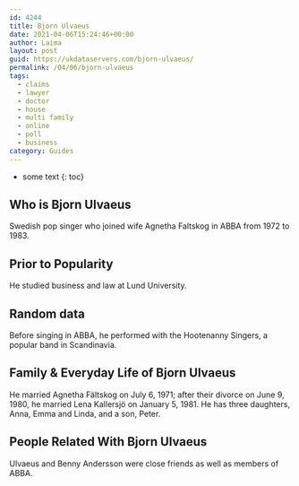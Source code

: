 ```yaml
---
id: 4244
title: Bjorn Ulvaeus
date: 2021-04-06T15:24:46+00:00
author: Laima
layout: post
guid: https://ukdataservers.com/bjorn-ulvaeus/
permalink: /04/06/bjorn-ulvaeus
tags:
  - claims
  - lawyer
  - doctor
  - house
  - multi family
  - online
  - poll
  - business
category: Guides
---
```


* some text
{: toc}


## Who is Bjorn Ulvaeus
                  
                  
                  
Swedish pop singer who joined wife Agnetha Faltskog in ABBA from 1972 to 1983.
                  
              
            
              
            
                
                
                
## Prior to Popularity
                  
                  
                  
He studied business and law at Lund University.
                  
              
            
              
            
                
                
                
## Random data
                  
                  
                  
Before singing in ABBA, he performed with the Hootenanny Singers, a popular band in Scandinavia.
                  
              
            
              
            
                
                
                
## Family & Everyday Life of Bjorn Ulvaeus
                  
                  
                  
He married Agnetha Fältskog on July 6, 1971; after their divorce on June 9, 1980, he married Lena Kallersjö on January 5, 1981. He has three daughters, Anna, Emma and Linda, and a son, Peter.
                  
              
            
              
            
                
                
                
## People Related With Bjorn Ulvaeus
                  
                  
                  
Ulvaeus and Benny Andersson were close friends as well as members of ABBA.
                  
              
            
              
            
                
              
            
              
              
            
            
              
            
          
          
          